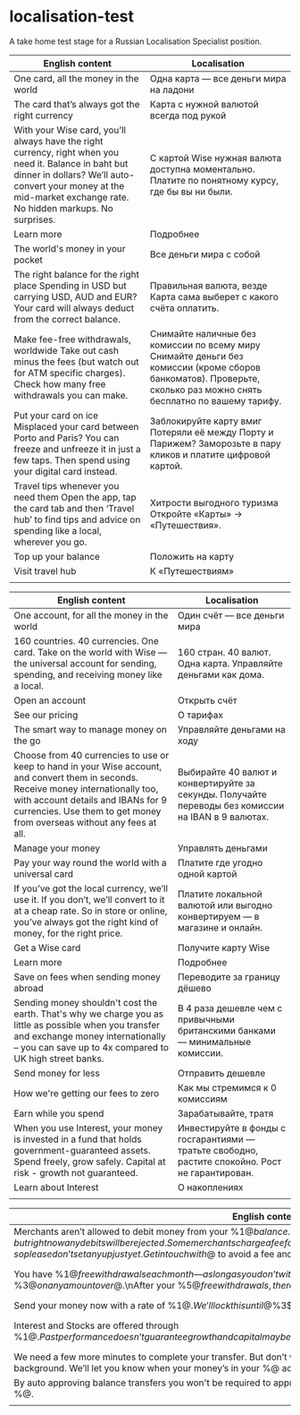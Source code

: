 # localisation-test
A take home test stage for a Russian Localisation Specialist position.

| English content                                                                                                                                                                                                               | Localisation                                                                                                                                                        |
|-------------------------------------------------------------------------------------------------------------------------------------------------------------------------------------------------------------------------------|---------------------------------------------------------------------------------------------------------------------------------------------------------------------|
| One card, all the money in the world                                                                                                                                                                                          | Одна карта — все деньги мира на ладони                                                                                                                              |
| The card that’s always got the right currency                                                                                                                                                                                 | Карта с нужной валютой всегда под рукой                                                                                                                             |
| With your Wise card, you’ll always have the right currency, right when you need it.   Balance in baht but dinner in dollars? We’ll auto-convert your money at the mid-market exchange rate. No hidden markups. No surprises.  | С картой Wise нужная валюта доступна моментально. Платите по понятному курсу, где бы вы ни были.                                                                    |
| Learn more                                                                                                                                                                                                                    | Подробнее                                                                                                                                                           |
| The world's money in your pocket                                                                                                                                                                                              | Все деньги мира с собой                                                                                                                                             |
| The right balance for the right place   Spending in USD but carrying USD, AUD and EUR? Your card will always deduct from the correct balance.                                                                                 | Правильная валюта, везде Карта сама выберет с какого счёта оплатить.                                                                                                |
| Make fee-free withdrawals, worldwide  Take out cash minus the fees (but watch out for ATM specific charges). Check how many free withdrawals you can make.                                                                    | Снимайте наличные без комиссии по всему миру Снимайте деньги без комиссии (кроме сборов банкоматов). Проверьте, сколько раз можно снять бесплатно по вашему тарифу. |
| Put your card on ice  Misplaced your card between Porto and Paris? You can freeze and unfreeze it in just a few taps. Then spend using your digital card instead.                                                             | Заблокируйте карту вмиг Потеряли её между Порту и Парижем? Заморозьте в пару кликов и платите цифровой картой.                                                    |
| Travel tips whenever you need them  Open the app, tap the card tab and then ‘Travel hub’ to find tips and advice on spending like a local, wherever you go.                                                                   | Хитрости выгодного туризма Откройте «Карты» → «Путешествия».                                                                           |
| Top up your balance                                                                                                                                                                                                           | Положить на карту                                                                                                                                                   |
| Visit travel hub                                                                                                                                                                                                              | К «Путешествиям»                                                                                                                                                    |
|                                                                                                                                                                                                                               |                                                                                                                                                                     |

| English content                                                                                                                                                                                                                                      | Localisation                                                                                        |   
|------------------------------------------------------------------------------------------------------------------------------------------------------------------------------------------------------------------------------------------------------|-----------------------------------------------------------------------------------------------------|
| One account, for all the money in the world                                                                                                                                                                                                          | Один счёт — все деньги мира                                                                         |   
| 160 countries. 40 currencies. One card. Take on the world with Wise — the universal account for sending, spending, and receiving money like a local.                                                                                                 | 160 стран. 40 валют. Одна карта. Управляйте деньгами как дома.                                      |
| Open an account                                                                                                                                                                                                                                      | Открыть счёт                                                                                        |   
| See our pricing                                                                                                                                                                                                                                      | О тарифах                                                                                           |   
| The smart way to manage money on the go                                                                                                                                                                                                              | Управляйте деньгами на ходу                                                                         |   
| Choose from 40 currencies to use or keep to hand in your Wise account, and convert them in seconds. Receive money internationally too, with account details and IBANs for 9 currencies. Use them to get money from overseas without any fees at all. | Выбирайте 40 валют и конвертируйте за секунды. Получайте переводы без комиссии на IBAN в 9 валютах. |   
| Manage your money                                                                                                                                                                                                                                    | Управлять деньгами                                                                                  |   
| Pay your way round the world with a universal card                                                                                                                                                                                                   | Платите где угодно одной картой                                                                     |   
| If you’ve got the local currency, we’ll use it. If you don’t, we’ll convert to it at a cheap rate. So in store or online, you’ve always got the right kind of money, for the right price.                                                            | Платите локальной валютой или выгодно конвертируем — в магазине и онлайн.                           |   
| Get a Wise card                                                                                                                                                                                                                                      | Получите карту Wise                                                                                 |   
| Learn more                                                                                                                                                                                                                                           | Подробнее                                                                                           |   
| Save on fees when sending money abroad                                                                                                                                                                                                               | Переводите за границу дёшево                                                                        |   
| Sending money shouldn't cost the earth. That's why we charge you as little as possible when you transfer and exchange money internationally – you can save up to 4x compared to UK high street banks.                                                | В 4 раза дешевле чем с привычными британскими банками — минимальные комиссии.                       |   
| Send money for less                                                                                                                                                                                                                                  | Отправить дешевле                                                                                   |   
| How we're getting our fees to zero                                                                                                                                                                                                                   | Как мы стремимся к 0 комиссиям                                                                      |   
| Earn while you spend                                                                                                                                                                                                                                 | Зарабатывайте, тратя                                                                                |   
| When you use Interest, your money is invested in a fund that holds government-guaranteed assets. Spend freely, grow safely. Capital at risk - growth not guaranteed.                                                                                 | Инвестируйте в фонды с госгарантиями — тратьте свободно, растите спокойно. Рост не гарантирован.    |   
| Learn about Interest                                                                                                                                                                                                                                 | О накоплениях                                                                                       |   
|                                                                                                                                                                                                                                                      |                                                                                                     |   

| English content                                                                                                                                                                                                                                                                                               | Localisation                                                                                                                                                                     |   
|---------------------------------------------------------------------------------------------------------------------------------------------------------------------------------------------------------------------------------------------------------------------------------------------------------------|----------------------------------------------------------------------------------------------------------------------------------------------------------------------------------|
| Merchants aren’t allowed to debit money from your %1$@ balance. We’re working on adding that feature, but right now any debits will be rejected.  Some merchants charge a fee for rejected debits, so please don’t set any up just yet. Get in touch with %2$@ to avoid a fee and arrange another way to pay. | Продавцы пока не могут списывать с вашего баланса %1$@ — работаем над этим. Попытки будут отклоняться. Избежать комиссии можно, связавшись с %2$@ и выбрав другой способ оплаты. |   
| You have %1$@ free withdrawals each month — as long as you don’t withdraw over %2$@. You’ll be charged %3$@ on any amount over %4$@.\nAfter your %5$@ free withdrawals, there’s a %6$@ fee per withdrawal.                                                                                                    | Каждый месяц вы можете бесплатно снять наличные до %2$@ (%1$@ раз). Свыше %4$@ комиссия %3$@ за снятие. После %5$@ бесплатных снятий, будет комиссия %6$@ за каждое новое.       |
| Send your money now with a rate of %1$@. We'll lock this until %2$@%3$@                                                                                                                                                                                                                                       | Зафиксируйте курс %1$@ до %2$@%3$@.                                                                                                                                               |
| Interest and Stocks are offered through %1$@. Past performance doesn’t guarantee growth and capital may be at risk. Variable rate is based on 7 day performance as of %2$@.                                                                                                                                   | Вложения и акции через %1$@. Прошлая доходность не гарантирует будущую. Ставка основана на 7-дневной доходности на %2$@.                                                          |
| We need a few more minutes to complete your transfer. But don’t worry, everything’s still working nicely in the background. We’ll let you know when your money’s in your %@ account.                                                                                                                          | Подождите немного — переводу нужно ещё пару минут. Мы сообщим, как только деньги поступят на ваш счёт %@.                                                                         |
| By auto approving balance transfers you won't be required to approve each transfer separately when sending money to %@.                                                                                                                                                                                       | Автоодобрение переводов избавит от подтверждения каждой отправки денег на %@.                                                                                                     |
|                                                                                                                                                                                                                                                                                                               |                                                                                                                                                                                   |
